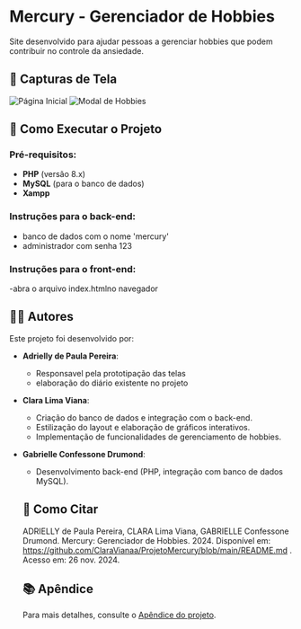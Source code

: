 # Mercury - Gerenciador de Hobbies
Site desenvolvido para ajudar pessoas a gerenciar hobbies que podem contribuir no controle da ansiedade.

## 📸 Capturas de Tela
![Página Inicial](docs/images/pagina-inicial.png)
![Modal de Hobbies](docs/images/modal-hobbies.png)

## 🚀 Como Executar o Projeto
### Pré-requisitos:
- **PHP** (versão 8.x)
- **MySQL** (para o banco de dados)
- **Xampp** 

### Instruções para o back-end:  
- banco de dados com o nome 'mercury'
- administrador com senha 123

### Instruções para o front-end:
-abra o arquivo index.htmlno navegador

## 👩‍💻 Autores
Este projeto foi desenvolvido por:

- **Adrielly de Paula Pereira**:
  - Responsavel pela prototipação das telas
  - elaboração do diário existente no projeto
  
- **Clara Lima Viana**:
  - Criação do banco de dados e integração com o back-end.
  - Estilização do layout e elaboração de gráficos interativos.
  - Implementação de funcionalidades de gerenciamento de hobbies.

- **Gabrielle Confessone Drumond**:
  - Desenvolvimento back-end (PHP, integração com banco de dados MySQL).

  ## 📝 Como Citar
  ADRIELLY de Paula Pereira, CLARA Lima Viana, GABRIELLE Confessone Drumond. Mercury: Gerenciador de Hobbies. 2024. Disponível em: https://github.com/ClaraVianaa/ProjetoMercury/blob/main/README.md . Acesso em: 26 nov. 2024.

  ## 📚 Apêndice
  Para mais detalhes, consulte o [Apêndice do projeto](apendice.html).

